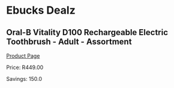 
# Ebucks Dealz
## Oral-B Vitality D100 Rechargeable Electric Toothbrush - Adult - Assortment
[Product Page](https://www.ebucks.com/web/shop/productSelected.do?prodId=1018851326&catId=375509364)

Price: R449.00

Savings: 150.0


	